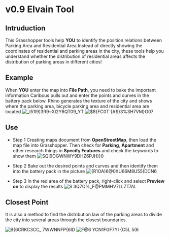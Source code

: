 # v0.9 Elvain Tool

## Intruduction

This Grasshopper tools help **YOU** to identify the position relations between Parking Area and Residential Area.Instead of directly showing the coordinates of residential and parking areas in the city, these tools help you understand whether the distribution of residential areas affects the distribution of parking areas in different cities!

## Example

When **YOU** enter the map into **File Path**, you need to bake the important information Caribous pulls out and enter the points and curves in the battery pack below. Rhino generates the texture of the city and shows where the parking area, bicycle parking area and residential area are located
![_I51I9)3R9~XI2Y6QT09_YT](https://user-images.githubusercontent.com/88922796/130340935-a2f28ab9-18c7-4c93-9f09-521961d6f34d.png)
![$8{FC0T`{A$}3%3H7VM}O07](https://user-images.githubusercontent.com/88922796/130340937-048affda-5164-49b6-9243-a4eb09e9ec15.png)

## Use

- Step 1 Creating maps document from **OpenStreetMap**, then load the map file into Grasshopper. Then check for **Parking**, **Apartment** and other research things in **Specify Features** and check the keywords to show them
 ![SQI9OGWN`WY9DHZ6`PJH)}0](https://user-images.githubusercontent.com/88922796/130341173-a28923f5-e906-44e8-b8f6-b1c97fe25842.png)

- Step 2 Bake out the desired points and curves and then identify them into the battery pack in the picture
 ![{R1OA)6@0XU66M8U55(DCN6](https://user-images.githubusercontent.com/88922796/130341178-fefd1975-3816-46b2-96bd-7a053bcbd581.png)

- Step 3 In the red area of the battery pack, right-click and select **Preview on** to display the results
![S 3Q7O%_F@PMMHV7LLZT7AL](https://user-images.githubusercontent.com/88922796/130341181-827babc6-d56a-447d-88d7-2b2c9fc4eb18.png)

## Closest Point

It is also a method to find the distribution law of the parking areas to divide the city into several areas through the closest boundaries.

![B{6CRKC3CC_ 7WWNNFP{6ID](https://user-images.githubusercontent.com/88922796/129523375-bb487c68-d3f4-4e0f-b20e-c90f06db0faf.png)
![F@6 YCN1FGF7YI {C5L 5(6](https://user-images.githubusercontent.com/88922796/129523387-6e59d84e-e465-4664-a730-ab3ca87f664d.png)
